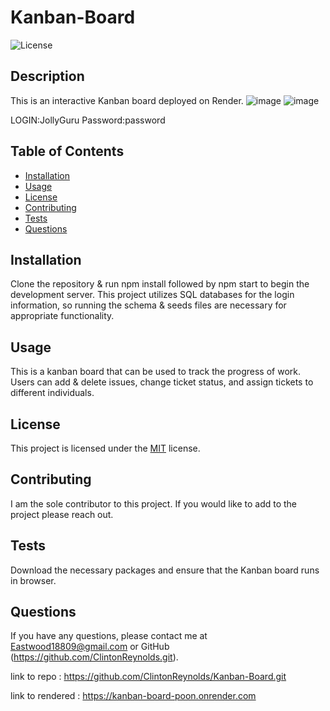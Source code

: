 # Kanban-Board

![License](https://img.shields.io/badge/license-MIT-brightgreen)

## Description
This is an interactive Kanban board deployed on Render. 
![image](https://github.com/user-attachments/assets/52c7e1b2-0d4f-4fbf-8af7-24c3b69095c0)
![image](https://github.com/user-attachments/assets/c6e89085-9d21-4a2f-87b5-8a40d2bf99f8)

LOGIN:JollyGuru
Password:password

## Table of Contents
- [Installation](#installation)
- [Usage](#usage)
- [License](#license)
- [Contributing](#contributing)
- [Tests](#tests)
- [Questions](#questions)

## Installation
Clone the repository & run npm install followed by npm start to begin the development server. This project utilizes SQL databases for the login information, so running the schema & seeds files are necessary for appropriate functionality. 

## Usage
This is a kanban board that can be used to track the progress of work. Users can add & delete issues, change ticket status, and assign tickets to different individuals. 

## License
This project is licensed under the [MIT]([License](https://opensource.org/licenses/MIT)) license.

## Contributing
I am the sole contributor to this project. If you would like to add to the project please reach out. 

## Tests
Download the necessary packages and ensure that the Kanban board runs in browser. 

## Questions
If you have any questions, please contact me at [Eastwood18809@gmail.com](mailto:Eastwood18809@gmail.com) or GitHub (https://github.com/ClintonReynolds.git).

link to repo : https://github.com/ClintonReynolds/Kanban-Board.git

link to rendered : https://kanban-board-poon.onrender.com


